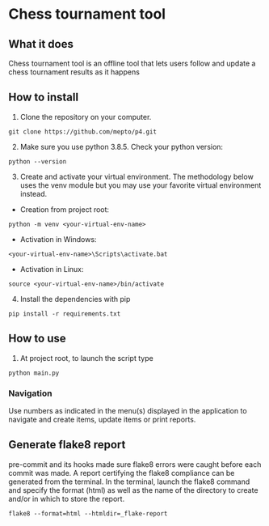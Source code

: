 # Chess tournament tool

## What it does
Chess tournament tool is an offline tool that lets users follow and update a chess tournament results as it happens

## How to install
1. Clone the repository on your computer.

`git clone https://github.com/mepto/p4.git`

2. Make sure you use python 3.8.5. Check your python version:

`python --version`

3. Create and activate your virtual environment. The methodology below uses the venv module but you may use your favorite
 virtual environment instead.
* Creation from project root:

`python -m venv <your-virtual-env-name>` 
 
* Activation in Windows:

`<your-virtual-env-name>\Scripts\activate.bat`

* Activation in Linux:

`source <your-virtual-env-name>/bin/activate`

4. Install the dependencies with pip

`pip install -r requirements.txt`

## How to use
1. At project root, to launch the script type

`python main.py`

### Navigation
Use numbers as indicated in the menu(s) displayed in the application to 
navigate and create items, update items or print reports.

## Generate flake8 report

pre-commit and its hooks made sure flake8 errors were caught before each 
commit was made. A report certifying the flake8 compliance can be generated 
from the terminal. 
In the terminal, launch the flake8 command and specify the format (html) as 
well as the name of the directory to create and/or in which to store the report.

`flake8 --format=html --htmldir=_flake-report`
